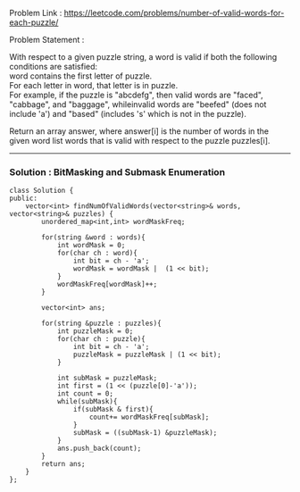 Problem Link : https://leetcode.com/problems/number-of-valid-words-for-each-puzzle/

Problem Statement : 

With respect to a given puzzle string, a word is valid if both the following conditions are satisfied:<br>
    word contains the first letter of puzzle.<br>
    For each letter in word, that letter is in puzzle.<br>
    For example, if the puzzle is "abcdefg", then valid words are "faced", "cabbage", and "baggage", whileinvalid words are "beefed" (does not include 'a') and "based" (includes 's'   which is not in the puzzle).<br>

Return an array answer, where answer[i] is the number of words in the given word list words that is valid with respect to the puzzle puzzles[i].


_____________________________________________________________________________________

### Solution : BitMasking and Submask Enumeration

```
class Solution {
public:
    vector<int> findNumOfValidWords(vector<string>& words, vector<string>& puzzles) {
        unordered_map<int,int> wordMaskFreq;
        
        for(string &word : words){
            int wordMask = 0;
            for(char ch : word){
                int bit = ch - 'a';
                wordMask = wordMask |  (1 << bit);
            }
            wordMaskFreq[wordMask]++;
        }
        
        vector<int> ans;
        
        for(string &puzzle : puzzles){
            int puzzleMask = 0;
            for(char ch : puzzle){
                int bit = ch - 'a';
                puzzleMask = puzzleMask | (1 << bit);
            }
            
            int subMask = puzzleMask;
            int first = (1 << (puzzle[0]-'a'));
            int count = 0;
            while(subMask){
                if(subMask & first){
                    count+= wordMaskFreq[subMask];
                }
                subMask = ((subMask-1) &puzzleMask);
            }
            ans.push_back(count);
        }
        return ans;
    }
};
```


